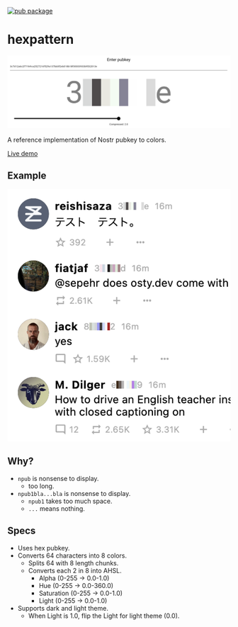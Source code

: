 [![pub package](https://img.shields.io/pub/v/hexpattern.svg)](https://pub.dev/packages/hexpattern)

# hexpattern

[![pubkey to colors](https://github.com/1l0/hexpattern/blob/master/images/pubkey2colors.png?raw=true)](https://1l0.github.io/hexpattern/)

A reference implementation of Nostr pubkey to colors.

[Live demo](https://1l0.github.io/hexpattern/)

## Example

![example](https://github.com/1l0/hexpattern/blob/master/images/sample_in_app.png?raw=true)

## Why?

- `npub` is nonsense to display.
  - too long.
- `npub1bla...bla` is nonsense to display.
  - `npub1` takes too much space.
  - `...` means nothing.

## Specs

- Uses hex pubkey.
- Converts 64 characters into 8 colors.
  - Splits 64 with 8 length chunks.
  - Converts each 2 in 8 into AHSL.
    - Alpha (0-255 -> 0.0-1.0)
    - Hue (0-255 -> 0.0-360.0)
    - Saturation (0-255 -> 0.0-1.0)
    - Light (0-255 -> 0.0-1.0)
- Supports dark and light theme.
  - When Light is 1.0, flip the Light for light theme (0.0).
